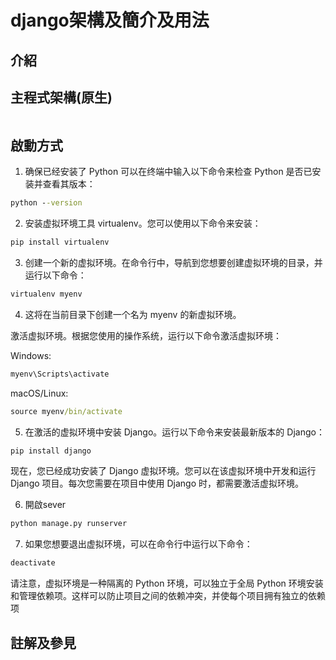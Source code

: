 # django架構及簡介及用法

## 介紹


## 主程式架構(原生)
```

```

## 啟動方式
1. 确保已经安装了 Python
可以在终端中输入以下命令来检查 Python 是否已安装并查看其版本：
```cmd
python --version
```

2. 安装虚拟环境工具 virtualenv。您可以使用以下命令来安装：
```cmd
pip install virtualenv
```

3. 创建一个新的虚拟环境。在命令行中，导航到您想要创建虚拟环境的目录，并运行以下命令：
```cmd
virtualenv myenv
```

4. 这将在当前目录下创建一个名为 myenv 的新虚拟环境。

激活虚拟环境。根据您使用的操作系统，运行以下命令激活虚拟环境：

Windows:
```cmd
myenv\Scripts\activate
```

macOS/Linux:
```cmd
source myenv/bin/activate
```

5. 在激活的虚拟环境中安装 Django。运行以下命令来安装最新版本的 Django：
```cmd
pip install django
```
现在，您已经成功安装了 Django 虚拟环境。您可以在该虚拟环境中开发和运行 Django 项目。每次您需要在项目中使用 Django 时，都需要激活虚拟环境。

6. 開啟sever
```cmd
python manage.py runserver
```

7. 如果您想要退出虚拟环境，可以在命令行中运行以下命令：
```cmd
deactivate
```
请注意，虚拟环境是一种隔离的 Python 环境，可以独立于全局 Python 环境安装和管理依赖项。这样可以防止项目之间的依赖冲突，并使每个项目拥有独立的依赖项



## 註解及參見